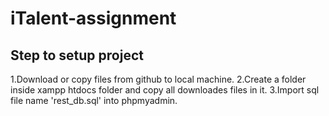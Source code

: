 # iTalent-assignment
## Step to setup project
1.Download or copy files from github to local machine.
2.Create a folder inside xampp htdocs folder and copy all downloades files in it.
3.Import sql file name 'rest_db.sql' into phpmyadmin.


